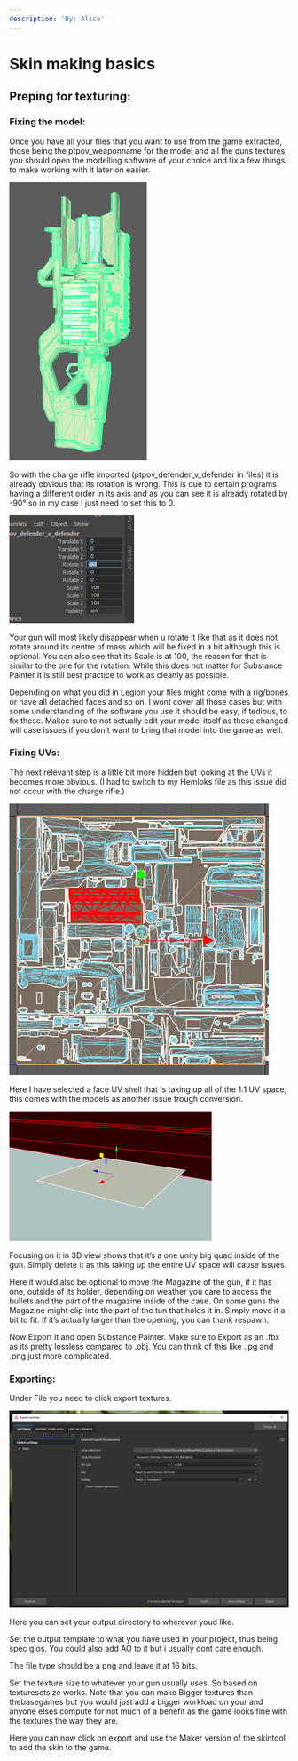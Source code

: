 ```yaml
---
description: 'By: Alice'
---
```


# Skin making basics

## Preping for texturing:

### Fixing the model:

Once you have all your files that you want to use from the game extracted, those being the ptpov\_weaponname for the model and all the guns textures, you should open the modelling software of your choice and fix a few things to make working with it later on easier.

![](<../.gitbook/assets/grafik (2).png>)

So with the charge rifle imported (ptpov\_defender\_v\_defender in files) it is already obvious that its rotation is wrong. This is due to certain programs having a different order in its axis and as you can see it is already rotated by -90° so in my case I just need to set this to 0.

![](<../.gitbook/assets/grafik (20).png>)

Your gun will most likely disappear when u rotate it like that as it does not rotate around its centre of mass which will be fixed in a bit although this is optional. You can also see that its Scale is at 100, the reason for that is similar to the one for the rotation. While this does not matter for Substance Painter it is still best practice to work as cleanly as possible.

Depending on what you did in Legion your files might come with a rig/bones or have all detached faces and so on, I wont cover all those cases but with some understanding of the software you use it should be easy, if tedious, to fix these. Makee sure to not actually edit your model itself as these changed will case issues if you don’t want to bring that model into the game as well.

### Fixing UVs:

The next relevant step is a little bit more hidden but looking at the UVs it becomes more obvious. (I had to switch to my Hemloks file as this issue did not occur with the charge rifle.)

![](<../.gitbook/assets/grafik (13).png>)

Here I have selected a face UV shell that is taking up all of the 1:1 UV space, this comes with the models as another issue trough conversion.

![](<../.gitbook/assets/grafik (6).png>)

Focusing on it in 3D view shows that it’s a one unity big quad inside of the gun. Simply delete it as this taking up the entire UV space will cause issues.

Here it would also be optional to move the Magazine of the gun, if it has one, outside of its holder, depending on weather you care to access the bullets and the part of the magazine inside of the case. On some guns the Magazine might clip into the part of the tun that holds it in. Simply move it a bit to fit. If it’s actually larger than the opening, you can thank respawn.

Now Export it and open Substance Painter. Make sure to Export as an .fbx as its pretty lossless compared to .obj. You can think of this like .jpg and .png just more complicated.

### Exporting:

Under File you need to click export textures.

![](<../.gitbook/assets/grafik (3).png>)

Here you can set your output directory to wherever youd like.&#x20;

Set the output template to what you have used in your project, thus being spec glos. You could also add AO to it but i usually dont care enough.

The file type should be a png and leave it at 16 bits.&#x20;

Set the texture size to whatever your gun usually uses. So based on texturesetsize works. Note that you can make Bigger textures than thebasegames but you would just add a bigger workload on your and anyone elses compute for not much of a benefit as the game looks fine with the textures the way they are.&#x20;

Here you can now click on export and use the Maker version of the skintool to add the skin to the game.
